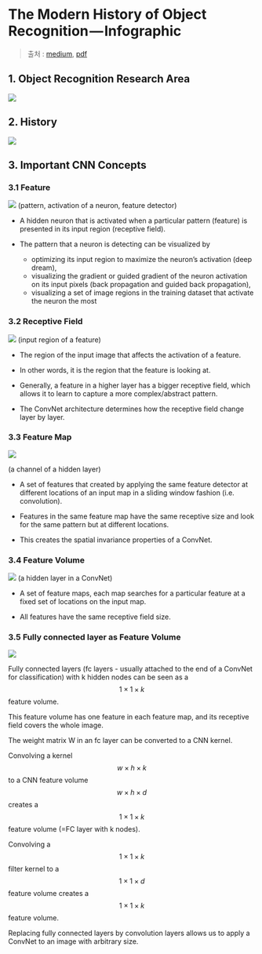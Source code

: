 # The Modern History of Object Recognition — Infographic

> 출처 : [medium](https://medium.com/@nikasa1889/the-modern-history-of-object-recognition-infographic-aea18517c318), [pdf](https://drive.google.com/file/d/0B9SNmZvpaGj1NnNsbWhTZUxYSlU/view?usp=drivesdk)

## 1. Object Recognition Research Area 

![](http://i.imgur.com/w4D29jQ.png)

## 2. History 

![](http://i.imgur.com/PXoQ353.png)

## 3. Important CNN Concepts

### 3.1 Feature 

![](http://i.imgur.com/xEUlmtH.png)
(pattern, activation of a neuron, feature detector)

- A hidden neuron that is activated when a particular pattern (feature) is presented in its input region (receptive field).

- The pattern that a neuron is detecting can be visualized by 
    - optimizing its input region to maximize the neuron’s activation (deep dream),
    - visualizing the gradient or guided gradient of the neuron activation on its input pixels (back propagation and guided back propagation), 
    - visualizing a set of image regions in the training dataset that activate the neuron the most
    
### 3.2 Receptive Field

![](http://i.imgur.com/btEb1LA.png)
(input region of a feature)

- The region of the input image that affects the activation of a feature. 

- In other words, it is the region that the feature is looking at.

- Generally, a feature in a higher layer has a bigger receptive field, which allows it to learn to capture a more complex/abstract pattern. 

- The ConvNet architecture determines how the receptive field change layer by layer.

### 3.3 Feature Map

![](http://i.imgur.com/wRi3zbP.png)

(a channel of a hidden layer)

- A set of features that created by applying the same feature detector at different locations of an input map in a sliding window fashion (i.e. convolution). 

- Features in the same feature map have the same receptive size and look for the same pattern but at different locations. 

- This creates the spatial invariance properties of a ConvNet.

### 3.4 Feature Volume

![](http://i.imgur.com/8p72KhI.png)
(a hidden layer in a ConvNet)

- A set of feature maps, each map searches for a particular feature at a fixed set of locations on the input map.

- All features have the same receptive field size.

### 3.5 Fully connected layer as Feature Volume

![](http://i.imgur.com/oiVYeDH.png)

Fully connected layers (fc layers - usually attached to the end of a ConvNet for classification) with k hidden nodes can be seen as a $$1 \times 1 \times k$$ feature volume. 

This feature volume has one feature in each feature map, and its receptive field covers the whole image. 

The weight matrix W in an fc layer can be converted to a CNN kernel.

Convolving a kernel $$w \times h \times k$$ to a CNN feature volume $$w \times h \times d$$ creates a $$1 \times 1 \times k$$ feature volume (=FC layer with k nodes). 

Convolving a $$1 \times 1 \times k$$ filter kernel to a $$1 \times 1 \times d$$ feature volume creates a $$1 \times 1 \times k$$ feature volume. 

Replacing fully connected layers by convolution layers allows us to apply a ConvNet to an image with arbitrary size.

